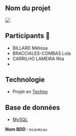 ## Nom du projet
![](/assets/payetonkawaBanner.png)

## Participants 👥
- BILLARD Mélissa
- BRACCIALES-COMBAS Lola
- CARRILHO LAMEIRA Rita
- 

## Technologie 
- Projet en [Techno](https://fastapi.tiangolo.com/)

## Base de données
- [MySQL](https://www.mysql.com/fr/)

**Nom BDD** : ``miaumiau``

